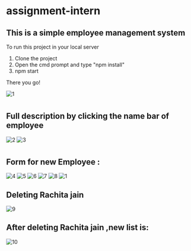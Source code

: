 # assignment-intern
## This is a simple employee management system
 To run this project in your local server
 1. Clone the project
 2. Open the cmd prompt and type "npm install"
 3. npm start
 
 There you go!


![1](https://user-images.githubusercontent.com/48439116/63788505-3e66d900-c913-11e9-92f3-4e8eaea9956a.jpg)
#
## Full description by clicking the name bar of employee
![2](https://user-images.githubusercontent.com/48439116/63788506-3e66d900-c913-11e9-9704-5e6b2f1067fc.jpg)
![3](https://user-images.githubusercontent.com/48439116/63788507-3e66d900-c913-11e9-8c31-bc464bf8a2b0.jpg)
# 
## Form for new Employee :

![4](https://user-images.githubusercontent.com/48439116/63788508-3eff6f80-c913-11e9-95c5-bc500cec39ee.jpg)
![5](https://user-images.githubusercontent.com/48439116/63788509-3eff6f80-c913-11e9-98ad-8e27e66ad99c.jpg)
![6](https://user-images.githubusercontent.com/48439116/63788510-3eff6f80-c913-11e9-9fe5-f1b186bc6e2d.jpg)
![7](https://user-images.githubusercontent.com/48439116/63788511-3eff6f80-c913-11e9-84d3-6c4aa4935fdd.jpg)
![8](https://user-images.githubusercontent.com/48439116/63788512-3f980600-c913-11e9-95b7-2d75bca44f65.jpg)
![1](https://user-images.githubusercontent.com/48439116/63788505-3e66d900-c913-11e9-92f3-4e8eaea9956a.jpg)
## Deleting Rachita jain
![9](https://user-images.githubusercontent.com/48439116/63788514-3f980600-c913-11e9-87de-b35ef0298c4b.jpg)
## After deleting Rachita jain ,new list is:
![10](https://user-images.githubusercontent.com/48439116/63788515-3f980600-c913-11e9-8432-ddee3ffb0092.jpg)
